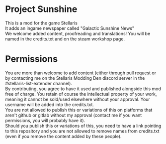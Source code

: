 # Project Sunshine
This is a mod for the game Stellaris  
It adds an ingame newspaper called "Galactic Sunshine News"  
We welcome added content, proofreading and translations! You will be named in the credits.txt and on the steam workshop page.  
  
# Permissions
You are more than welcome to add content (either through pull request or by contacting me on the Stellaris Modding Den discord server in the #stellaris-list-extender channel).  
By contributing, you agree to have it used and published alongside this mod free of charge. You retain of course the intellectual property of your work, meaning it cannot be sold/used elsewhere without your approval. Your username will be added into the credits.txt.  
You are not allowed to publish this or variations of this on platforms that aren't github or gitlab without my approval (contact me if you want permissions, you will probably have it).  
Should you publish this or variations of this, you need to have a link pointing to this repository and you are not allowed to remove names from credits.txt (even if you remove the content added by these people).  
